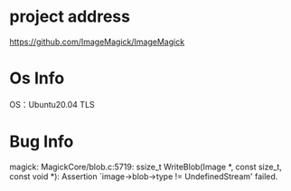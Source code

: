 # project address
https://github.com/ImageMagick/ImageMagick
# Os Info
OS：Ubuntu20.04 TLS
# Bug Info
magick: MagickCore/blob.c:5719: ssize_t WriteBlob(Image *, const size_t, const void *): Assertion `image->blob->type != UndefinedStream' failed.
